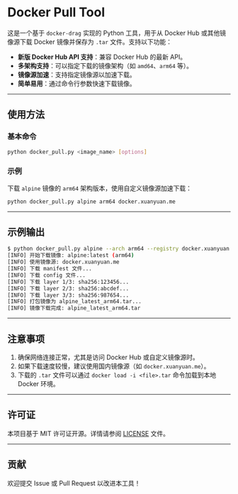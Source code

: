 # Docker Pull Tool

这是一个基于 `docker-drag` 实现的 Python 工具，用于从 Docker Hub 或其他镜像源下载 Docker 镜像并保存为 `.tar` 文件。支持以下功能：

- **新版 Docker Hub API 支持**：兼容 Docker Hub 的最新 API。
- **多架构支持**：可以指定下载的镜像架构（如 `amd64`、`arm64` 等）。
- **镜像源加速**：支持指定镜像源以加速下载。
- **简单易用**：通过命令行参数快速下载镜像。


---

## 使用方法

### 基本命令
```bash
python docker_pull.py <image_name> [options]
```

### 示例
下载 `alpine` 镜像的 `arm64` 架构版本，使用自定义镜像源加速下载：
   ```bash
   python docker_pull.py alpine arm64 docker.xuanyuan.me
   ```
---

## 示例输出

```bash
$ python docker_pull.py alpine --arch arm64 --registry docker.xuanyuan.me
[INFO] 开始下载镜像: alpine:latest (arm64)
[INFO] 使用镜像源: docker.xuanyuan.me
[INFO] 下载 manifest 文件...
[INFO] 下载 config 文件...
[INFO] 下载 layer 1/3: sha256:123456...
[INFO] 下载 layer 2/3: sha256:abcdef...
[INFO] 下载 layer 3/3: sha256:987654...
[INFO] 打包镜像为 alpine_latest_arm64.tar...
[INFO] 镜像下载完成: alpine_latest_arm64.tar
```

---

## 注意事项

1. 确保网络连接正常，尤其是访问 Docker Hub 或自定义镜像源时。
2. 如果下载速度较慢，建议使用国内镜像源（如 `docker.xuanyuan.me`）。
3. 下载的 `.tar` 文件可以通过 `docker load -i <file>.tar` 命令加载到本地 Docker 环境。

---

## 许可证

本项目基于 MIT 许可证开源。详情请参阅 [LICENSE](LICENSE) 文件。

---

## 贡献

欢迎提交 Issue 或 Pull Request 以改进本工具！
